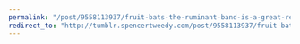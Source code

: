 ```yaml
---
permalink: "/post/9558113937/fruit-bats-the-ruminant-band-is-a-great-record"
redirect_to: "http://tumblr.spencertweedy.com/post/9558113937/fruit-bats-the-ruminant-band-is-a-great-record"
---
```

